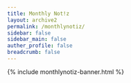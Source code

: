 ```yaml
---
title: Monthly Not!z
layout: archive2
permalink: /monthlynotiz/
sidebar: false
sidebar_main: false
auther_profile: false
breadcrumb: false
---
```


{% include monthlynotiz-banner.html %}